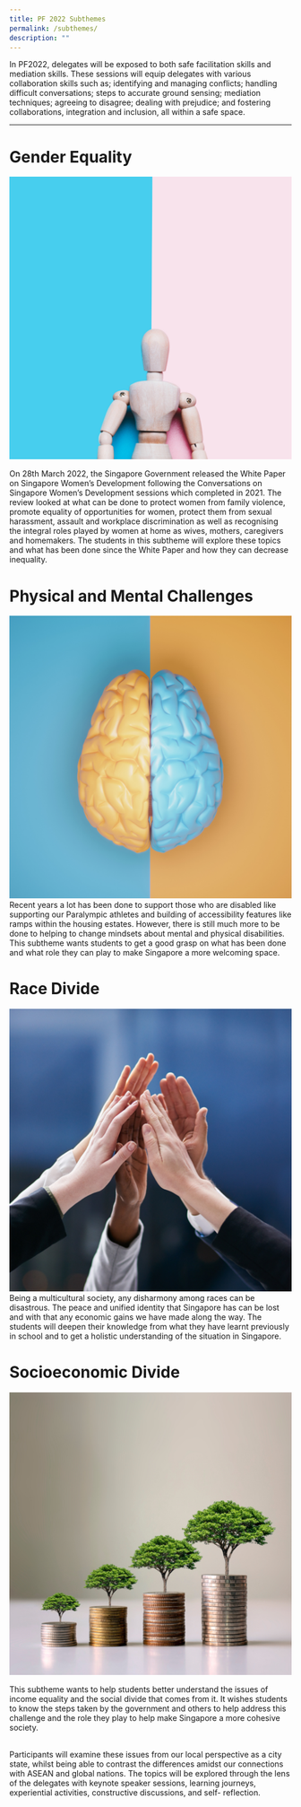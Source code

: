 ```yaml
---
title: PF 2022 Subthemes
permalink: /subthemes/
description: ""
---
```

In PF2022, delegates will be exposed to both safe facilitation skills and mediation skills. These sessions will equip delegates with various collaboration skills such as; identifying and managing conflicts; handling difficult conversations; steps to accurate ground sensing; mediation techniques; agreeing to disagree; dealing with prejudice; and fostering collaborations, integration and inclusion, all within a safe space. <br>

****
# Gender Equality <br>
![](/images/gender%20equality.png) <br>

 On 28th March 2022, the Singapore Government released the White Paper on Singapore Women’s Development following the Conversations on Singapore Women’s Development sessions which completed in 2021. The review looked at what can be done to protect women from family violence, promote equality of opportunities for women, protect them from sexual harassment, assault and workplace discrimination as well as recognising the integral roles played by women at home as wives, mothers, caregivers and homemakers. The students in this subtheme will explore these topics and what has been done since the White Paper and how they can decrease inequality. <br> 
 

 # Physical and Mental Challenges <br>
![](/images/mental.png) <br>
Recent years a lot has been done to support those who are disabled like supporting our Paralympic athletes and building of accessibility features like ramps within the housing estates. However, there is still much more to be done to helping to change mindsets about mental and physical disabilities. This subtheme wants students to get a good grasp on what has been done and what role they can play to make Singapore a more welcoming space. <br>


 # Race Divide <br>
 ![](/images/race%20divide.png) <br>
Being a multicultural society, any disharmony among races can be disastrous. The peace and unified identity that Singapore has can be lost and with that any economic gains we have made along the way. The students will deepen their knowledge from what they have learnt previously in school and to get a holistic understanding of the situation in Singapore. <br>


 # Socioeconomic Divide <br>
 ![](/images/socio.png) <br>
 
This subtheme wants to help students better understand the issues of income equality and the social divide that comes from it. It wishes students to know the steps taken by the government and others to help address this challenge and the role they play to help make Singapore a more cohesive society. <br>


<br>
Participants will examine these issues from our local perspective as a city state, whilst being able to contrast the differences amidst our connections with ASEAN and global nations. The topics will be explored through the lens of the delegates with keynote speaker sessions, learning journeys, experiential activities, constructive discussions, and self- reflection.